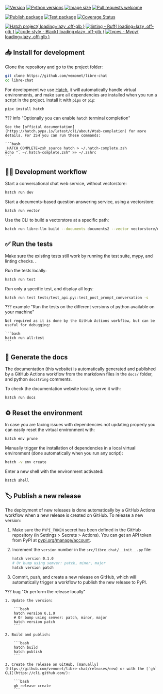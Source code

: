 [![Version](https://img.shields.io/pypi/v/libre-chat)](https://pypi.org/project/libre-chat) [![Python versions](https://img.shields.io/pypi/pyversions/libre-chat)](https://pypi.org/project/libre-chat) [![Image size](https://ghcr-badge.egpl.dev/vemonet/libre-chat/size)](https://github.com/vemonet/libre-chat/pkgs/container/libre-chat) [![Pull requests welcome](https://img.shields.io/badge/pull%20requests-welcome-brightgreen)](https://github.com/vemonet/libre-chat/fork)

[![Publish package](https://github.com/vemonet/libre-chat/actions/workflows/release.yml/badge.svg)](https://github.com/vemonet/libre-chat/actions/workflows/release.yml) [![Test package](https://github.com/vemonet/libre-chat/actions/workflows/test.yml/badge.svg)](https://github.com/vemonet/libre-chat/actions/workflows/test.yml) [![Coverage Status](https://coveralls.io/repos/github/vemonet/libre-chat/badge.svg?branch=main)](https://coveralls.io/github/vemonet/libre-chat?branch=main)

[![Hatch project](https://img.shields.io/badge/%F0%9F%A5%9A-Hatch-4051b5.svg){ loading=lazy .off-glb }](https://github.com/pypa/hatch) [![linting - Ruff](https://img.shields.io/endpoint?url=https://raw.githubusercontent.com/charliermarsh/ruff/main/assets/badge/v2.json){ loading=lazy .off-glb }](https://github.com/astral-sh/ruff) [![code style - Black](https://img.shields.io/badge/code%20style-black-000000.svg){ loading=lazy .off-glb }](https://github.com/psf/black) [![types - Mypy](https://img.shields.io/badge/types-Mypy-blue.svg){ loading=lazy .off-glb }](https://github.com/python/mypy)


## 📥 Install for development

Clone the repository and go to the project folder:

```bash
git clone https://github.com/vemonet/libre-chat
cd libre-chat
```

For development we use [Hatch](https://hatch.pypa.io), it will automatically handle virtual environments, and make sure all dependencies are installed when you run a script in the project. Install it with `pipx` or `pip`:

```bash
pipx install hatch
```

??? info "Optionally you can enable `hatch` terminal completion"

    See the [official documentation](https://hatch.pypa.io/latest/cli/about/#tab-completion) for more details. For ZSH you can run these commands:

    ```bash
    _HATCH_COMPLETE=zsh_source hatch > ~/.hatch-complete.zsh
    echo ". ~/.hatch-complete.zsh" >> ~/.zshrc
    ```


## 🧑‍💻 Development workflow

Start a conversational chat web service, without vectorstore:

```bash
hatch run dev
```

Start a documents-based question answering service, using a vectorstore:

```bash
hatch run vector
```

Use the CLI to build a vectorstore at a specific path:

```bash
hatch run libre-llm build --documents documents2 --vector vectorstore/db2
```

## ✅ Run the tests

Make sure the existing tests still work by running the test suite, mypy, and linting checks. .

Run the tests locally:

```bash
hatch run test
```

Run only a specific test, and display all logs:

```bash
hatch run test tests/test_api.py::test_post_prompt_conversation -s
```

??? example "Run the tests on the different versions of python available on your machine"

    Not required as it is done by the GitHub Actions workflow, but can be useful for debugging:

    ```bash
    hatch run all:test
    ```

## 📖 Generate the docs

The documentation (this website) is automatically generated and published by a GitHub Actions workflow from the markdown files in the `docs/` folder, and python `docstring` comments.

To check the documentation website locally, serve it with:

```bash
hatch run docs
```

## ♻️ Reset the environment

In case you are facing issues with dependencies not updating properly you can easily reset the virtual environment with:

```bash
hatch env prune
```

Manually trigger the installation of dependencies in a local virtual environment (done automatically when you run any script):

```bash
hatch -v env create
```

Enter a new shell with the environment activated:

```bash
hatch shell
```

## 🏷️ Publish a new release

The deployment of new releases is done automatically by a GitHub Actions workflow when a new release is created on GitHub. To release a new version:

1. Make sure the `PYPI_TOKEN` secret has been defined in the GitHub repository (in Settings > Secrets > Actions). You can get an API token from PyPI at [pypi.org/manage/account](https://pypi.org/manage/account).

2. Increment the `version` number in the `src/libre_chat/__init__.py` file:

    ```bash
    hatch version 0.1.0
    # Or bump using semver: patch, minor, major
    hatch version patch
    ```

3. Commit, push, and create a new release on GitHub, which will automatically trigger a workflow to publish the new release to PyPI.

??? bug "Or perform the release locally"

    1. Update the version:

        ```bash
        hatch version 0.1.0
        # Or bump using semver: patch, minor, major
        hatch version patch
        ```

    2. Build and publish:

        ```bash
        hatch build
        hatch publish
        ```

    3. Create the release on GitHub, [manually](https://github.com/vemonet/libre-chat/releases/new) or with the [`gh` CLI](https://cli.github.com/):

        ```bash
        gh release create
        ```
